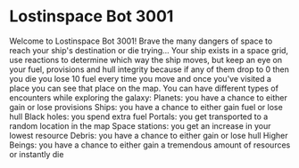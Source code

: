 # Lostinspace Bot 3001
Welcome to Lostinspace Bot 3001! Brave the many dangers of space to reach your ship's destination or die trying... 
Your ship exists in a space grid, use reactions to determine which way the ship moves, but keep an eye on your fuel, provisions and hull integrity because if any of them drop to 0 then you die you lose 10 fuel every time you move and once you've visited a place you can see that place on the map.
You can have different types of encounters while exploring the galaxy:
Planets: you have a chance to either gain or lose provisions
Ships: you have a chance to either gain fuel or lose hull
Black holes: you spend extra fuel
Portals: you get transported to a random location in the map
Space stations: you get an increase in your lowest resource
Debris: you have a chance to either gain or lose hull
Higher Beings: you have a chance to either gain a tremendous amount of resources or instantly die

